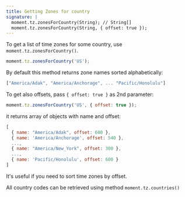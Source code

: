 ```yaml
---
title: Getting Zones for country
signature: |
  moment.tz.zonesForCountry(String); // String[]
  moment.tz.zonesForCountry(String, { offset: true });
---
```


To get a list of time zones for some country, use `moment.tz.zonesForCountry()`.

```js
moment.tz.zonesForCountry('US');
```

By default this method returns zone names sorted alphabetically:

```js
["America/Adak", "America/Anchorage", ... "Pacific/Honolulu"]
```

To get also offsets, pass `{ offset: true }` as 2nd parameter:

```js
moment.tz.zonesForCountry('US', { offset: true });
```

it returns array of objects with name and offset:

```js
[
  { name: "America/Adak", offset: 600 },
  { name: 'America/Anchorage', offset: 540 },
  ...,
  { name: "America/New_York", offset: 300 },
  ...,
  { name: 'Pacific/Honolulu', offset: 600 }
]
```

It's useful if you need to sort time zones by offset.

All country codes can be retrieved using method `moment.tz.countries()`
